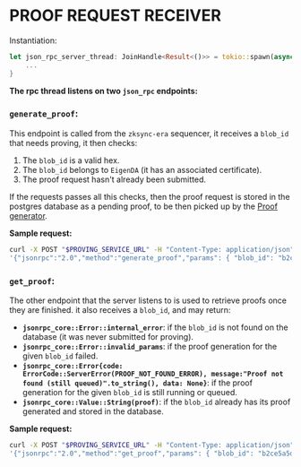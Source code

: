 # PROOF REQUEST RECEIVER

Instantiation:

```rust
let json_rpc_server_thread: JoinHandle<Result<()>> = tokio::spawn(async move {
    ...
}
```

**The rpc thread listens on two `json_rpc` endpoints:**

### `generate_proof`:

This endpoint is called from the `zksync-era` sequencer, it receives a `blob_id` that needs proving, it then checks:

1. The `blob_id` is a valid hex.
2. The `blob_id` belongs to `EigenDA` (it has an associated certificate).
3. The proof request hasn't already been submitted.

If the requests passes all this checks, then the proof request is stored in the postgres database as a pending proof, to be then picked up by the [Proof generator](../proof-generator/proof-generator.md).

**Sample request:**

```bash
curl -X POST "$PROVING_SERVICE_URL" -H "Content-Type: application/json" -d \
'{"jsonrpc":"2.0","method":"generate_proof","params": { "blob_id": "b2ce5a5d0e9b9c699de14aa2924336afa0645b0a5920afd9aff077d831d1299e" },"id":1}'
```

### `get_proof`:

The other endpoint that the server listens to is used to retrieve proofs once they are finished. it also receives a `blob_id`, and may return:

- **`jsonrpc_core::Error::internal_error`**: if the `blob_id` is not found on the database (it was never submitted for proving).
- **`jsonrpc_core::Error::invalid_params`**: if the proof generation for the given `blob_id` failed.
- **`jsonrpc_core::Error{code: ErrorCode::ServerError(PROOF_NOT_FOUND_ERROR), message:"Proof not found (still queued)".to_string(), data: None}`**: if the proof generation for the given `blob_id` is still running or queued.
- **`jsonrpc_core::Value::String(proof)`**: if the `blob_id` already has its proof generated and stored in the database.

**Sample request:**

```bash
curl -X POST "$PROVING_SERVICE_URL" -H "Content-Type: application/json" -d \
'{"jsonrpc":"2.0","method":"get_proof","params": { "blob_id": "b2ce5a5d0e9b9c699de14aa2924336afa0645b0a5920afd9aff077d831d1299e" },"id":1}'
```
